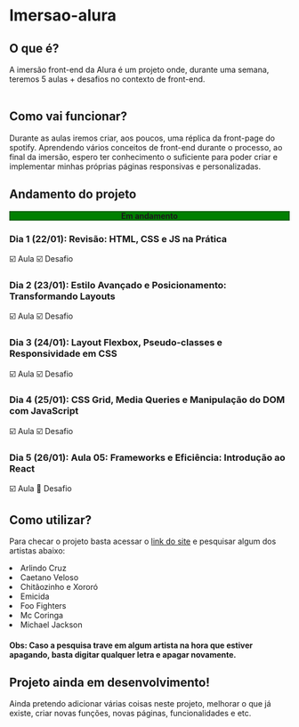 # Imersao-alura

## O que é?

A imersão front-end da Alura é um projeto onde, durante uma semana, teremos 5 aulas + desafios no contexto de front-end.
<br>
<br>

## Como vai funcionar?

Durante as aulas iremos criar, aos poucos, uma réplica da front-page do spotify. Aprendendo vários conceitos de front-end durante o processo, ao final da imersão, espero ter conhecimento o suficiente para poder criar e implementar minhas próprias páginas responsivas e personalizadas.

## Andamento do projeto

<p align="center" style="background-color: green; font-weight:bold;box-shadow: inset 0 0 3px black;text-shadow: 0 0 1.px white;"> Em andamento </p>

### Dia 1 (22/01): Revisão: HTML, CSS e JS na Prática

:ballot_box_with_check: Aula
:ballot_box_with_check: Desafio

### Dia 2 (23/01): Estilo Avançado e Posicionamento: Transformando Layouts

:ballot_box_with_check: Aula
:ballot_box_with_check: Desafio

### Dia 3 (24/01): Layout Flexbox, Pseudo-classes e Responsividade em CSS

:ballot_box_with_check: Aula
:ballot_box_with_check: Desafio

### Dia 4 (25/01): CSS Grid, Media Queries e Manipulação do DOM com JavaScript

:ballot_box_with_check: Aula
:ballot_box_with_check: Desafio

### Dia 5 (26/01): Aula 05: Frameworks e Eficiência: Introdução ao React

:ballot_box_with_check: Aula
:black_square_button: Desafio

## Como utilizar?

Para checar o projeto basta acessar o [link do site](imersao-alura-azure.vercel.app) e pesquisar algum dos artistas abaixo:

<li>Arlindo Cruz</li>
<li>Caetano Veloso</li>
<li>Chitãozinho e Xororó</li>
<li>Emicida</li>
<li>Foo Fighters</li>
<li>Mc Coringa</li>
<li>Michael Jackson</li>

#### Obs: Caso a pesquisa trave em algum artista na hora que estiver apagando, basta digitar qualquer letra e apagar novamente.

## Projeto ainda em desenvolvimento!

<p>Ainda pretendo adicionar várias coisas neste projeto, melhorar o que já existe, criar novas funções, novas páginas, funcionalidades e etc.</p>
